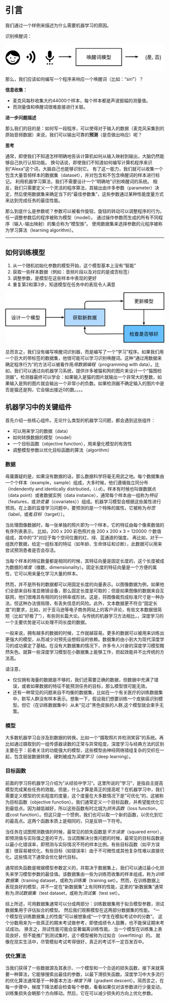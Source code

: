 # 引言

我们通过一个样例来描述为什么需要机器学习的原因。

识别唤醒词：

![识别唤醒词](../../assets/dive_into_deep_learning/wake-word.svg)

那么，我们应该如何编写一个程序来响应一个唤醒词（比如：“siri”）？

**信息收集：**

- 麦克风每秒收集大约44000个样本，每个样本都是声波振幅的测量值。
- 而测量值和唤醒词很难直接进行关联。

**进一步问题描述**

那么我们的目的是：如何写一段程序，可以使得对于输入的数据（麦克风采集到的原始音频数据）来说，我们可以输出可靠的**预测**（是否做出响应）呢？

**思考**

通常，即使我们不知道怎样明确地告诉计算机如何从输入映射到输出，大脑仍然能够自己执行认知功能。 换句话说，即使我们不知道如何编写计算机程序来识别“Alexa”这个词，大脑自己也能够识别它。 有了这一能力，我们就可以收集一个包含大量音频样本的数据集（dataset），并对包含和不包含唤醒词的样本进行标记。 利用机器学习算法，我们不需要设计一个“明确地”识别唤醒词的系统。 相反，我们只需要定义一个灵活的程序算法，其输出由许多参数（parameter）决定，然后使用数据集来确定当下的“最佳参数集”，这些参数通过某种性能度量方式来达到完成任务的最佳性能。

那么到底什么是参数呢？参数可以被看作旋钮，旋钮的转动可以调整程序的行为。 任一调整参数后的程序被称为模型（model）。 通过操作参数而生成的所有不同程序（输入-输出映射）的集合称为“模型族”。 使用数据集来选择参数的元程序被称为学习算法（learning algorithm）。

---

## 如何训练模型

1. 从一个随机初始化参数的模型开始，这个模型基本上没有“智能”
2. 获取一些样本数据（例如：音频片段以及对应的是或否标签）
3. 调整参数，是模型在这些样本中表现的更好
4. 重复第2和第3步，知道模型在任务中的表现令人满意

![一个典型的训练过程](../../assets/dive_into_deep_learning/ml-loop.svg)

总而言之，我们没有编写唤醒词识别器，而是编写了一个“学习”程序。如果我们用一个巨大的带标签的数据集，他很可能可以学习识别唤醒词。这种“通过用数据来确定程序行为”的方法可以被看作用*用数据编程*（programming with data）。比如，我们可以通过向机器学习系统，提供许多被猫和狗的图片来设计一个“猫图检测器”。检测器最终可以学会：如果输入是猫的图片就输出一个非常大的整数，如果输入是狗的图片就会输出一个非常小的负数。如果检测器不确定输入的图片中是否是猫还是狗，它会输出接近0的数。。。。

## 机器学习中的关键组件

首先介绍一些核心组件。无论什么类型的机器学习问题，都会遇到这些组件：

- 可以用来学习的数据（data）
- 如何转换数据的模型（model）
- 一个目标函数（objective function），用来量化模型的有效性
- 调整模型参数以优化目标函数的算法（algorithm）

### 数据

毋庸置疑的是，如果没有数据的话，那么数据科学将毫无用武之地。每个数据集由一个个样本（example，sample）组成，大多时候，他们遵循独立同分布（indendently and identically distrbutied，i.i.d）。样本有时候也叫做数据点（data point）或者数据实例（data instance），通常每个样本由一组称为*特征*（features，或*协变量*（covariates））组成。机器学习模型会根据这些属性进行预测。在上面的监督学习问题中，要预测的是一个特殊的属性，它被称为*标签*（label，或者*目标*（target））。

当处理图像数据时，每一张单独的照片即为一个样本，它的特征由每个像素数值的有序列表表示。 比如，200 x 200 彩色照片由 200 x 200 x 3 = 120000 个数值组成，其中的“3”对应于每个空间位置的红、绿、蓝通道的强度。 再比如，对于一组医疗数据，给定一组标准的特征（如年龄、生命体征和诊断），此数据可以用来尝试预测患者是否会存活。

当每个样本的特征数量都是相同的时候，其特征向量是固定长度的，这个长度被成为数据的*维度*（维数，dimensionality）。固定长度的特征向量是一个方便的属性，它可以用来量化学习大量的样本。

然而，并不是所有的数据都可以用固定长度的向量表示。以图像数据为例，如果他们全部来自标准显微镜设备，那么固定长度是可取的；但是如果图像的数据来自互联网，他们很难具有相同的分辨率或形状。这是，将图像裁剪成标准尺寸是一种办法，但这种办法很局限，有丢失信息的风险。此外，文本数据更不符合“固定长度”的要求，比如，对于亚马逊等电子商务网站上的客户评论，有些文本数据很简短（比如“好极了”），有些则长篇大论。与传统的机器学习方法相比，，深度学习的一个主要优势是可以处理不同长度的数据。

一般来说，拥有越多的数据的时候，工作就越容易。更多的数据可以被用来训练出更强大的模型，从而减少对预先设想假设的依赖。数据集的由小到大为现代深度学习的成功奠定了基础。在没有大数据集的情况下，许多令人兴奋的深度学习模型黯然失色。就算一些深度学习模型在小数据集上能够工作，担起效能并不比传统的方法高。

请注意，

- 仅仅拥有海量的数据是不够的，我们还需要正确的数据，但数据中充满了错误，或者如果数据的特征不能预测任务的目标，那么模型很可能无效。
- 还有一种常见的问题来自不均衡的数据集，比如在一个有关医疗的训练数据集中，默写人群没有样本表示。想象一下，假设我们想要训练一个皮肤癌识别模型。但它（在训练数据集中）从未“见过”黑色皮肤的人群,这个模型就会束手无策。

### 模型

大多数机器学习会涉及到数据的转换。比如一个“摄取照片并检测笑容”的系统。再比如通过摄取到的一组传感器读数的正常与异常程度。深度学习与经典方法的区别主要在于：前者关注的功能强大的模型，这些模型由神经网络错组复杂的交织在一起，包含层层数据转换，硬刺被成为*深度学习*（deep learning）。

### 目标函数

前面的学习将机器学习介绍为”从经验中学习“。这里所说的”学习“，是指自主提高模型完成某些任务的效能。但是，什么才算是真正的提高呢？在机器学习中，我们需要定义模型的优劣程度的度量，这个度量在大多数情况下是”可优化“的，这被称为目标函数（objective function）。我们通常定义一个目标函数，并希望能优化它到最低点。因为越低越好，所以这些函数有时北城为*损失函数*（loss function，或cost function）。但这只是一个惯例，我们也可以取一个新的函数，以优化到它的最高点。这两个函数本质上是相同的，只是反转一下符号。

当任务在试图预测数值的时候，最常见的损失函数是*平方误差*（squared error），即预测值与实际值之差的平方。当试图解决分类问题的时候，最常见的目标函数是以最小化错误率，即预测与实际情况不符的样本比例。有些目标函数（如平方误差）很容易被优化，有些目标（如错误率）由于不可微性或其他复杂性难以直接优化。这些情况下通常会优化替代目标。

通常损失函数是根据模型参数定义的，并取决于数据集上，我们可以通过最小化损失来学习模型参数的最佳值。该数据集由一些为训练而收集的样本组成，称为*训练数据集*（training dataset，或称为*训练集*（training set）。然而，在训练数据上表现良好的模型，并不一定在“新数据集”上有同样的性能，这里的“新数据集”通常称为*测试数据集*（test dataset，或称为*测试集*（test set）。

综上所述，可用数据集通常可以分成两部分：训练数据集用于拟合模型参数，测试数据集用于评估拟合的模型。 然后我们观察模型在这两部分数据集的性能。 “一个模型在训练数据集上的性能”可以被想象成“一个学生在模拟考试中的分数”。 这个分数用来为一些真正的期末考试做参考，即使成绩令人鼓舞，也不能保证期末考试成功。 换言之，测试性能可能会显著偏离训练性能。 当一个模型在训练集上表现良好，但不能推广到测试集时，这个模型被称为过拟合（overfitting）的。 就像在现实生活中，尽管模拟考试考得很好，真正的考试不一定百发百中。

### 优化算法

当我们获得了一些数据源及其表示、一个模型和一个合适的损失函数，接下来就需要一种算法，它能够搜索出最佳的参数，以最下滑损失函数。深度学习中大多流行的优化算法通常基于一种基本方法-*梯度下降*（gradient descent）。简而言之，在每一步骤中，梯度下降法都会检查每个参数，看看如果仅对该参数进行少量变动，训练集损失会朝那个方向移动。然后，它在可以减少损失的方向上优化参数。

